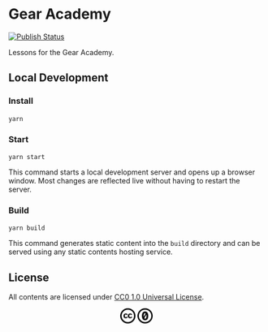 # Gear Academy

[![Publish Status](https://github.com/gear-dapps/academy/workflows/Publish/badge.svg)](https://github.com/gear-dapps/academy/actions/workflows/publish.yml?query=branch%3Amaster)

Lessons for the Gear Academy.

## Local Development

### Install

```
yarn
```

### Start

```
yarn start
```

This command starts a local development server and opens up a browser window. Most changes are reflected live without having to restart the server.

### Build

```
yarn build
```

This command generates static content into the `build` directory and can be served using any static contents hosting service.

## License

All contents are licensed under [CC0 1.0 Universal License](LICENSE).

<p align=center>
  <img src="static/img/cc.svg" width="30" alt="CC" />
  <img src="static/img/zero.svg" width="30" alt="BY" />
</p>
